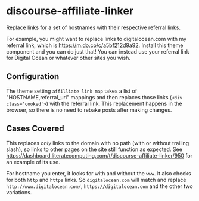 # discourse-affiliate-linker

Replace links for a set of hostnames with their respective referral links.

For example, you might want to replace links to digitalocean.com with my referral link, which is https://m.do.co/c/a5bf212d9a92. Install this theme component and you can do just that! You can instead
use your referral link for Digital Ocean or whatever other sites you wish.

## Configuration

The theme setting `affilliate link map` takes a list of "HOSTNAME,referral_url" mappings and
then replaces those links (`<div class='cooked'>`) with the referral link. This replacement happens
in the browser, so there is no need to rebake posts after making changes.

## Cases Covered

This replaces _only_ links to the domain with no path (with or without trailing slash), so links to other pages on the site still function
as expected. See https://dashboard.literatecomputing.com/t/discourse-affiliate-linker/950 for an example of its use.

For hostname you enter, it looks for with and without the `www`. It also checks for both `http` and `https` links. So `digitalocean.com` will match and replace `http://www.digitalocean.com/`, `https://digitalocean.com` and the other two variations.
